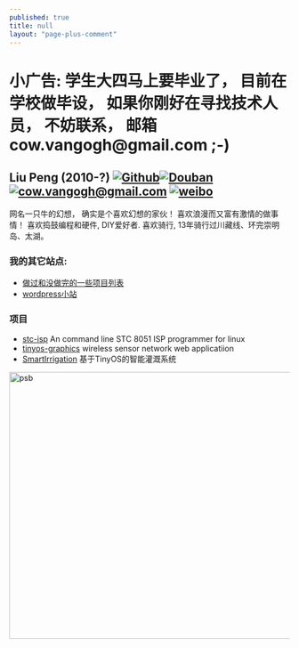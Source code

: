 ```yaml
---
published: true
title: null
layout: "page-plus-comment"
---
```


<h1>小广告: 学生大四马上要毕业了， 目前在学校做毕设， 如果你刚好在寻找技术人员， 不妨联系， 邮箱cow.vangogh@gmail.com ;-) </h1>



## Liu Peng (2010-?)    [![Github](https://github.com/favicon.ico)](https://github.com/van9ogh)[![Douban](http://www.douban.com/favicon.ico)](http://www.douban.com/people/67562534/)  [![cow.vangogh@gmail.com](/images/gmail.ico)](mailto:cow.vangogh@gmail.com) [![weibo](http://weibo.com/favicon.ico)](http://weibo.com/van9ogh) 

网名一只牛的幻想， 确实是个喜欢幻想的家伙！ 喜欢浪漫而又富有激情的做事情！ 喜欢捣鼓编程和硬件, DIY爱好者. 喜欢骑行, 13年骑行过川藏线、环完崇明岛、太湖。


### 我的其它站点:


- [做过和没做完的一些项目列表](http://forestgump.me/lab/)
- [wordpress小站](http://van9ogh-wordpress.aws.af.cm/) 

### 项目
   - [stc-isp](http://forestgump.me/stc-isp/) An command line STC 8051 ISP programmer for linux
   - [tinyos-graphics](https://github.com/van9ogh/tinyos-graphics) wireless sensor network web applicatiion
   - [SmartIrrigation](https://github.com/van9ogh/SmartIrrigation) 基于TinyOS的智能灌溉系统


<p>
<p>

<a href="http://www.flickr.com/photos/101251598@N04/10589952415/" title="Flickr 上 一只牛的幻想 的 psb"><img src="http://farm4.staticflickr.com/3682/10589952415_836f16f6b3_c.jpg" width="640" height="480" alt="psb"></a>
